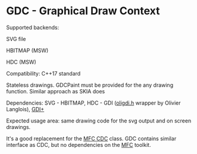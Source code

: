 # GDC - Graphical Draw Context

Supported backends: 

  SVG file
  
  HBITMAP (MSW) 
  
  HDC     (MSW) 
  
  
 Compatibility: C++17 standard

Stateless drawings. GDCPaint must be provided for the any drawing function.
Similar approach as SKIA does

 Dependencies:
 SVG - <fstream>
 HBITMAP, HDC - GDI ([oligdi.h](https://www.codeproject.com/Articles/12689/Alternative-to-MFC-for-GDI-programming) wrapper by Olivier Langlois), [GDI+](https://docs.microsoft.com/en-us/windows/desktop/gdiplus/-gdiplus-gdi-start)

Expected usage area: same drawing code for the svg output and on screen drawings.

It's a good replacement for the [MFC CDC](https://msdn.microsoft.com/en-us/library/fxhhde73.aspx) class. GDC contains similar interface as CDC,
but no dependencies on the [MFC](https://en.wikipedia.org/wiki/Microsoft_Foundation_Class_Library) toolkit.

